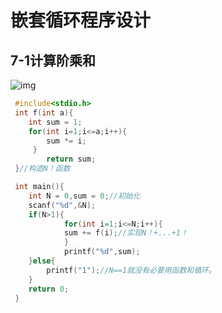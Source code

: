 # 嵌套循环程序设计
## 7-1计算阶乘和
![img](https://img2023.cnblogs.com/blog/3492455/202410/3492455-20241020212340638-1414686416.png)
```c
 #include<stdio.h>
 int f(int a){
 	int sum = 1;
 	for(int i=1;i<=a;i++){
		sum *= i;
	 }
	 	return sum;
 }//构造N！函数

 int main(){
 	int N = 0,sum = 0;//初始化
 	scanf("%d",&N);
	if(N>1){
			for(int i=1;i<=N;i++){
			sum += f(i);//实现N！+...+1！
			}
			printf("%d",sum);
	}else{
		printf("1");//N==1就没有必要用函数和循环。
	}
	return 0;
 }
```